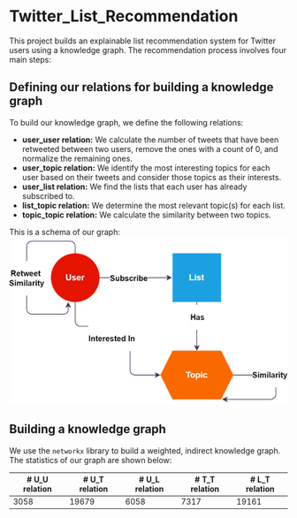 # Twitter_List_Recommendation

This project builds an explainable list recommendation system for Twitter users using a knowledge graph. The recommendation process involves four main steps:

## Defining our relations for building a knowledge graph

To build our knowledge graph, we define the following relations:

* **user_user relation:** We calculate the number of tweets that have been retweeted between two users, remove the ones with a count of 0, and normalize the remaining ones.
* **user_topic relation:** We identify the most interesting topics for each user based on their tweets and consider those topics as their interests.
* **user_list relation:** We find the lists that each user has already subscribed to.
* **list_topic relation:** We determine the most relevant topic(s) for each list.
* **topic_topic relation:** We calculate the similarity between two topics.

This is a schema of our graph:
![img.png](img.png)

## Building a knowledge graph

We use the `networkx` library to build a weighted, indirect knowledge graph. The statistics of our graph are shown below:

| # U_U relation | # U_T relation | # U_L relation | # T_T relation | # L_T relation |
| --------------| -------------- | -------------- | -------------- | -------------- |
| 3058           | 19679          | 6058           | 7317           | 19161          |




